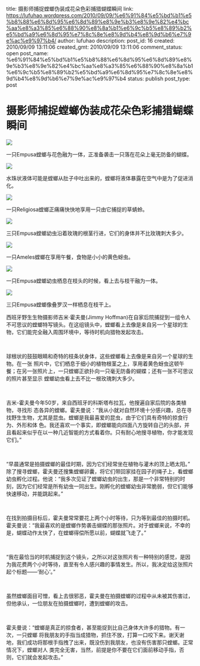 title: 摄影师捕捉螳螂伪装成花朵色彩捕猎蝴蝶瞬间
link: https://lufuhao.wordpress.com/2010/09/09/%e6%91%84%e5%bd%b1%e5%b8%88%e6%8d%95%e6%8d%89%e8%9e%b3%e8%9e%82%e4%bc%aa%e8%a3%85%e6%88%90%e8%8a%b1%e6%9c%b5%e8%89%b2%e5%bd%a9%e6%8d%95%e7%8c%8e%e8%9d%b4%e8%9d%b6%e7%9e%ac%e9%97%b4/
author: lufuhao
description: 
post_id: 16
created: 2010/09/09 13:11:06
created_gmt: 2010/09/09 13:11:06
comment_status: open
post_name: %e6%91%84%e5%bd%b1%e5%b8%88%e6%8d%95%e6%8d%89%e8%9e%b3%e8%9e%82%e4%bc%aa%e8%a3%85%e6%88%90%e8%8a%b1%e6%9c%b5%e8%89%b2%e5%bd%a9%e6%8d%95%e7%8c%8e%e8%9d%b4%e8%9d%b6%e7%9e%ac%e9%97%b4
status: publish
post_type: post

# 摄影师捕捉螳螂伪装成花朵色彩捕猎蝴蝶瞬间

![](http://news.sciencenet.cn/upload/news/images/2010/9/201099101132506.jpg)

一只Empusa螳螂与花色融为一体，正准备袭击一只落在花朵上毫无防备的蝴蝶。

![](http://news.sciencenet.cn/upload/news/images/2010/9/201099101132035.jpg)

水珠状液体可能是螳螂从肚子中吐出来的，螳螂将液体暴露在空气中是为了促进消化。

  


![](http://news.sciencenet.cn/upload/news/images/2010/9/201099101131874.jpg)

一只Religiosa螳螂正痛痛快快地享用一只由它捕捉的草蜻蛉。

![](http://news.sciencenet.cn/upload/news/images/2010/9/201099101131713.jpg)

三只Empusa螳螂幼虫沿着玫瑰的根茎行进，它们的身体并不比玫瑰刺大多少。

  


![](http://news.sciencenet.cn/upload/news/images/2010/9/201099101131712.jpg)

一只Ameles螳螂在享用午餐，食物是小小的黄色蚜虫。

![](http://news.sciencenet.cn/upload/news/images/2010/9/201099101131561.jpg)

一只Empusa螳螂幼虫栖息在枝头的时候，看上去与枝干融为一体。

  


![](http://news.sciencenet.cn/upload/news/images/2010/9/201099101131400.jpg)

三只Empusa螳螂像叠罗汉一样栖息在枝干上。

西班牙野生生物摄影师吉米·霍夫曼(Jimmy Hoffman)在自家后院捕捉到一组令人不可思议的螳螂特写镜头。在这组镜头中，螳螂看上去像是来自另一个星球的生物，它们能完全融入周围环境中，等待时机向猎物发起攻击。 

 

球根状的鼓鼓眼睛和奇特的枝条状身体，这些螳螂看上去像是来自另一个星球的生物。在一张 照片中，它们栖息于细小的植物根茎之上，享用着黄色蚜虫这顿午餐；在另一张照片上，一只螳螂正欲扑向一只毫无防备的蝴蝶；还有一张不可思议的照片甚至显示 螳螂幼虫看上去不比一根玫瑰刺大多少。

 

吉米-霍夫曼今年50岁，来自西班牙的科斯塔布拉瓦，他搜遍自家后院的各类植物，寻找形 态各异的螳螂。霍夫曼说：“我从小就对自然环境十分感兴趣，总在寻找野生生物，尤其是昆虫。螳螂是我最喜爱的昆虫，由于它们具有奇特的掠食行为、外形和体 色。我还喜欢一个事实，即螳螂能向四面八方旋转自己的头部，并且看起来似乎在以一种几近智能的方式看着你。只有耐心地搜寻植物，你才能发现它们。”

 

“早晨通常是拍摄螳螂的最佳时期，因为它们经常坐在植物与灌木的顶上晒太阳。” 除了搜寻螳螂，霍夫曼还搜集螳螂卵囊，将它们带回家挂在园子的绳子上，看螳螂幼虫孵化过程。他说：“我多次见证了螳螂幼虫的出生，那是一个非常特别的时 刻，因为它们经常是所有幼虫一同出生。刚孵化的螳螂幼虫非常脆弱，但它们能够快速移动，并能跳起来。”

 

在找到拍摄目标后，霍夫曼常常要花上两个小时等待，只为等到最佳的拍摄时机。霍夫曼说：“我最喜欢的是螳螂作势袭击蝴蝶的那张照片。对于螳螂来说，不幸的是，蝴蝶动作太快了，在螳螂得偿所愿以前，蝴蝶就飞走了。”

 

“我在最恰当的时机捕捉到这个镜头，之所以对这张照片有一种特别的感觉，是因为我花费两个小时等待，直至有令人感兴趣的事情发生。所以，我决定给这张照片起个标题——‘耐心’。”

 

虽然螳螂面目可憎，看上去很邪恶，霍夫曼在拍摄螳螂的过程中从未被其伤害过，但他承认，一位朋友在拍摄螳螂时，遭到螳螂的攻击。

 

霍夫曼说：“螳螂是真正的掠食者，甚至能捉到比自己身体大许多的猎物。有一次，一只螳螂 将我朋友的手指当成猎物，抓住不放，打算一口咬下来。谢天谢地，我们成功将那根手指拽了出来，既没伤到我朋友，也没有伤害那只螳螂。正常情况下，螳螂对人 类完全无害，当然，前提是你不要在它们面前移动手指，否则，它们就会发起攻击。”